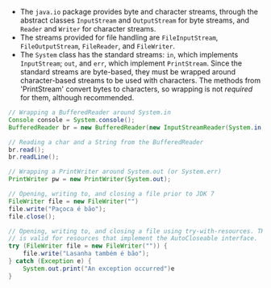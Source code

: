 -   The `java.io` package provides byte and character streams, through the abstract classes `InputStream` and `OutputStream` for byte streams, and `Reader` and `Writer` for character streams.
-   The streams provided for file handling are `FileInputStream`, `FileOutputStream`, `FileReader`, and `FileWriter`.
-   The `System` class has the standard streams: `in`, which implements `InputStream`; `out`, and `err`, which implement `PrintStream`. Since the standard streams are byte-based, they must be wrapped around character-based streams to be used with characters. The methods from 'PrintStream' convert bytes to characters, so wrapping is not _required_ for them, although recommended.

```java
// Wrapping a BufferedReader around System.in
Console console = System.console();
BufferedReader br = new BufferedReader(new InputStreamReader(System.in, console.charset()));

// Reading a char and a String from the BufferedReader
br.read();
br.readLine();

// Wrapping a PrintWriter around System.out (or System.err)
PrintWriter pw = new PrintWriter(System.out);

// Opening, writing to, and closing a file prior to JDK 7
FileWriter file = new FileWriter("")
file.write("Paçoca é bão");
file.close();

// Opening, writing to, and closing a file using try-with-resources. THis syntax
// is valid for resources that implement the AutoCloseable interface.
try (FileWriter file = new FileWriter("")) {
    file.write("Lasanha também é bão");
} catch (Exception e) {
    System.out.print("An exception occurred")e
}
```
